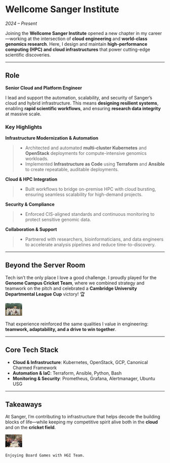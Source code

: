 # Wellcome Sanger Institute  
_2024 – Present_

Joining the **Wellcome Sanger Institute** opened a new chapter in my career—working at the intersection of **cloud engineering** and **world-class genomics research**. Here, I design and maintain **high-performance computing (HPC) and cloud infrastructures** that power cutting-edge scientific discoveries.

---

## Role  
**Senior Cloud and Platform Engineer**

I lead and support the automation, scalability, and security of Sanger’s cloud and hybrid infrastructure. This means **designing resilient systems**, enabling **rapid scientific workflows**, and ensuring **research data integrity** at massive scale.

### Key Highlights
**Infrastructure Modernization & Automation**  
  > * Architected and automated **multi-cluster Kubernetes** and **OpenStack** deployments for compute-intensive genomics workloads.  
  > * Implemented **Infrastructure as Code** using **Terraform** and **Ansible** to create repeatable, auditable deployments.

**Cloud & HPC Integration**  
  > * Built workflows to bridge on-premise HPC with cloud bursting, ensuring seamless scalability for high-demand projects.

**Security & Compliance**  
  > * Enforced CIS-aligned standards and continuous monitoring to protect sensitive genomic data.

**Collaboration & Support**  
  > * Partnered with researchers, bioinformaticians, and data engineers to accelerate analysis pipelines and reduce time-to-discovery.

---

## Beyond the Server Room  
Tech isn’t the only place I love a good challenge. I proudly played for the **Genome Campus Cricket Team**, where we combined strategy and teamwork on the pitch and celebrated a **Cambridge University Departmental League Cup** victory! 🏆  

<img src="/images/career/cup.jpg" alt="Cup" height="40" />

That experience reinforced the same qualities I value in engineering: **teamwork, adaptability, and a drive to win together**.

---

## Core Tech Stack
* **Cloud & Infrastructure**: Kubernetes, OpenStack, GCP, Canonical Charmed Framework  
* **Automation & IaC**: Terraform, Ansible, Python, Bash  
* **Monitoring & Security**: Prometheus, Grafana, Alertmanager, Ubuntu USG  

---

## Takeaways  
At Sanger, I’m contributing to infrastructure that helps decode the building blocks of life—while keeping my competitive spirit alive both in the **cloud** and on the **cricket field**.


<img src="/images/career/boardgames.jpg" alt="Board Games" height="40" />

    Enjoying Board Games with HGI Team.
